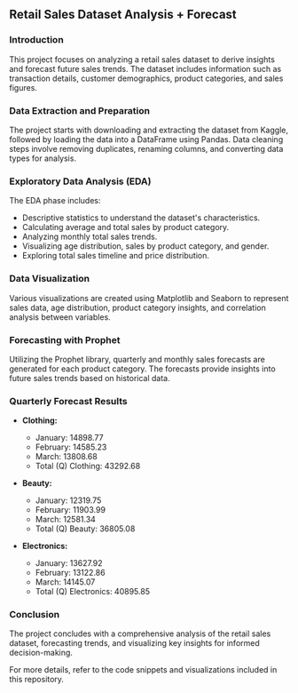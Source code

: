## Retail Sales Dataset Analysis + Forecast

### Introduction
This project focuses on analyzing a retail sales dataset to derive insights and forecast future sales trends. The dataset includes information such as transaction details, customer demographics, product categories, and sales figures.

### Data Extraction and Preparation
The project starts with downloading and extracting the dataset from Kaggle, followed by loading the data into a DataFrame using Pandas. Data cleaning steps involve removing duplicates, renaming columns, and converting data types for analysis.

### Exploratory Data Analysis (EDA)
The EDA phase includes:
- Descriptive statistics to understand the dataset's characteristics.
- Calculating average and total sales by product category.
- Analyzing monthly total sales trends.
- Visualizing age distribution, sales by product category, and gender.
- Exploring total sales timeline and price distribution.

### Data Visualization
Various visualizations are created using Matplotlib and Seaborn to represent sales data, age distribution, product category insights, and correlation analysis between variables.

### Forecasting with Prophet
Utilizing the Prophet library, quarterly and monthly sales forecasts are generated for each product category. The forecasts provide insights into future sales trends based on historical data.

### Quarterly Forecast Results

- **Clothing:**
  - January: 14898.77
  - February: 14585.23
  - March: 13808.68
  - Total (Q) Clothing: 43292.68

- **Beauty:**
  - January: 12319.75
  - February: 11903.99
  - March: 12581.34
  - Total (Q) Beauty: 36805.08

- **Electronics:**
  - January: 13627.92
  - February: 13122.86
  - March: 14145.07
  - Total (Q) Electronics: 40895.85

### Conclusion
The project concludes with a comprehensive analysis of the retail sales dataset, forecasting trends, and visualizing key insights for informed decision-making.

For more details, refer to the code snippets and visualizations included in this repository.
